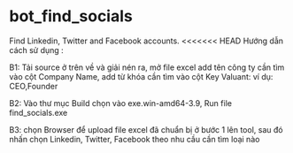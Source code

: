 # bot_find_socials
Find Linkedin, Twitter and Facebook accounts.
<<<<<<< HEAD Hướng dẫn cách sử dụng :


B1: Tải source ở trên về và giải nén ra, mở file excel add tên công ty cần tìm vào cột Company Name, add từ khóa cần tìm vào cột Key Valuant: ví dụ: CEO,Founder

B2: Vào thư mục Build chọn vào exe.win-amd64-3.9, Run file find_socials.exe

B3: chọn Browser để upload file excel đã chuẩn bị ở bước 1 lên tool, sau đó nhấn chọn Linkedin, Twitter, Facebook theo nhu cầu cần tìm loại nào
